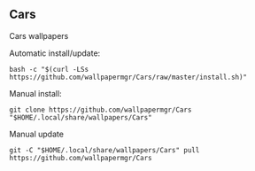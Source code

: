 ## Cars
  
Cars wallpapers  
  
Automatic install/update:
  
```shell
bash -c "$(curl -LSs https://github.com/wallpapermgr/Cars/raw/master/install.sh)"
```
  
Manual install:
  
```shell
git clone https://github.com/wallpapermgr/Cars "$HOME/.local/share/wallpapers/Cars"
```
  
Manual update
  
```shell
git -C "$HOME/.local/share/wallpapers/Cars" pull https://github.com/wallpapermgr/Cars  
```
